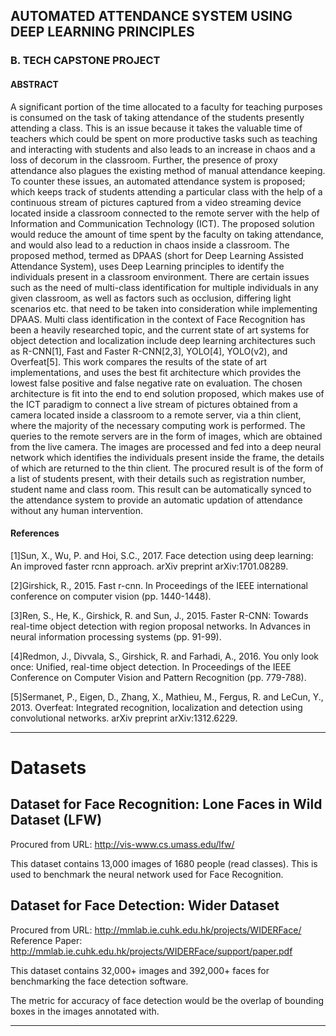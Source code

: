 
## AUTOMATED ATTENDANCE SYSTEM USING DEEP LEARNING PRINCIPLES

### B. TECH CAPSTONE PROJECT

#### ABSTRACT

A significant portion of the time allocated to a faculty for teaching purposes is consumed on
the task of taking attendance of the students presently attending a class. This is an issue because it takes
the valuable time of teachers which could be spent on more productive tasks such as teaching and
interacting with students and also leads to an increase in chaos and a loss of decorum in the classroom.
Further, the presence of proxy attendance also plagues the existing method of manual attendance
keeping. To counter these issues, an automated attendance system is proposed; which keeps track of
students attending a particular class with the help of a continuous stream of pictures captured from a
video streaming device located inside a classroom connected to the remote server with the help of
Information and Communication Technology (ICT). The proposed solution would reduce the amount of
time spent by the faculty on taking attendance, and would also lead to a reduction in chaos inside a
classroom. The proposed method, termed as DPAAS (short for Deep Learning Assisted Attendance
System), uses Deep Learning principles to identify the individuals present in a classroom environment.
There are certain issues such as the need of multi-class identification for multiple individuals in any given
classroom, as well as factors such as occlusion, differing light scenarios etc. that need to be taken into
consideration while implementing DPAAS. Multi class identification in the context of Face Recognition has
been a heavily researched topic, and the current state of art systems for object detection and localization
include deep learning architectures such as R-CNN[1], Fast and Faster R-CNN[2,3], YOLO[4], YOLO(v2),
and Overfeat[5]. This work compares the results of the state of art implementations, and uses the best fit
architecture which provides the lowest false positive and false negative rate on evaluation. The chosen
architecture is fit into the end to end solution proposed, which makes use of the ICT paradigm to connect
a live stream of pictures obtained from a camera located inside a classroom to a remote server, via a thin
client, where the majority of the necessary computing work is performed. The queries to the remote
servers are in the form of images, which are obtained from the live camera. The images are processed
and fed into a deep neural network which identifies the individuals present inside the frame, the details of
which are returned to the thin client. The procured result is of the form of a list of students present, with
their details such as registration number, student name and class room. This result can be automatically
synced to the attendance system to provide an automatic updation of attendance without any human
intervention.

#### References
[1]Sun, X., Wu, P. and Hoi, S.C., 2017. Face detection using deep learning: An improved faster rcnn approach. arXiv preprint
arXiv:1701.08289.

[2]Girshick, R., 2015. Fast r-cnn. In Proceedings of the IEEE international conference on computer vision (pp. 1440-1448).

[3]Ren, S., He, K., Girshick, R. and Sun, J., 2015. Faster R-CNN: Towards real-time object detection with region proposal networks.
In Advances in neural information processing systems (pp. 91-99).

[4]Redmon, J., Divvala, S., Girshick, R. and Farhadi, A., 2016. You only look once: Unified, real-time object detection. In
Proceedings of the IEEE Conference on Computer Vision and Pattern Recognition (pp. 779-788).

[5]Sermanet, P., Eigen, D., Zhang, X., Mathieu, M., Fergus, R. and LeCun, Y., 2013. Overfeat: Integrated recognition, localization and detection using convolutional networks. arXiv preprint arXiv:1312.6229.

_____________________________________________________________________________________________________________________________

# Datasets

## Dataset for Face Recognition: Lone Faces in Wild Dataset (LFW)

Procured from URL: http://vis-www.cs.umass.edu/lfw/

This dataset contains 13,000 images of 1680 people (read classes). This is used to benchmark the neural network used for Face Recognition.


## Dataset for Face Detection: Wider Dataset

Procured from URL: http://mmlab.ie.cuhk.edu.hk/projects/WIDERFace/
Reference Paper: http://mmlab.ie.cuhk.edu.hk/projects/WIDERFace/support/paper.pdf

This dataset contains 32,000+ images and 392,000+ faces for benchmarking the face detection software. 

The metric for accuracy of face detection would be the overlap of bounding boxes in the images annotated with.

_____________________________________________________________________________________________________________________________
